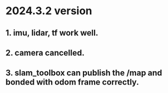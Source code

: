 # 2024.3.2 version
## 1. imu, lidar, tf work well.
## 2. camera cancelled.
## 3. slam_toolbox can publish the /map and bonded with odom frame correctly.
